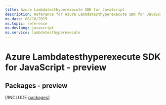 ```yaml
---
title: Azure Lambdatesthyperexecute SDK for JavaScript
description: Reference for Azure Lambdatesthyperexecute SDK for JavaScript
ms.date: 08/18/2025
ms.topic: reference
ms.devlang: javascript
ms.service: lambdatesthyperexecute
---
```

# Azure Lambdatesthyperexecute SDK for JavaScript - preview
## Packages - preview
[!INCLUDE [packages](lambdatesthyperexecute-index.md)]